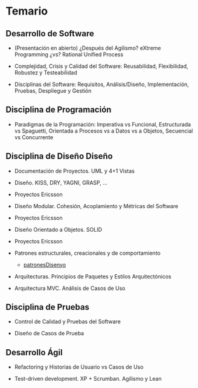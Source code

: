 # Temario

## Desarrollo de Software

- (Presentación en abierto) ¿Después del Agilismo? eXtreme Programming ¿vs? Rational Unified Process


- Complejidad, Crisis y Calidad del Software: Reusabilidad, Flexibilidad, Robustez y Testeabilidad


- Disciplinas del Software: Requisitos, Análisis/Diseño, Implementación, Pruebas, Despliegue y Gestión


## Disciplina de Programación

- Paradigmas de la Programación: Imperativa vs Funcional, Estructurada vs Spaguetti, Orientada a Procesos vs a Datos vs a Objetos, Secuencial vs Concurrente

## Disciplina de Diseño Diseño

- Documentación de Proyectos. UML y 4+1 Vistas

- Diseño. KISS, DRY, YAGNI, GRASP, ...

- Proyectos Ericsson

- Diseño Modular. Cohesión, Acoplamiento y Métricas del Software

- Proyectos Ericsson

- Diseño Orientado a Objetos. SOLID

- Proyectos Ericsson

- Patrones estructurales, creacionales y de comportamiento

  *  [patronesDisenyo](https://github.com/USantaTecla-0-general/3-publicaciones/tree/master/USantaTecla/3-disenyo/4-patronesDisenyo)

- Arquitecturas. Principios de Paquetes y Estilos Arquitectónicos

- Arquitectura MVC. Análisis de Casos de Uso


## Disciplina de Pruebas


- Control de Calidad y Pruebas del Software

- Diseño de Casos de Prueba


## Desarrollo Ágil

- Refactoring y Historias de Usuario vs Casos de Uso

- Test-driven development. XP + Scrumban. Agilismo y Lean